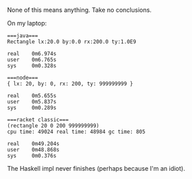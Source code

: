 None of this means anything. Take no conclusions.

On my laptop:

```
===java===
Rectangle lx:20.0 by:0.0 rx:200.0 ty:1.0E9

real    0m6.974s
user    0m6.765s
sys     0m0.328s

===node===
{ lx: 20, by: 0, rx: 200, ty: 999999999 }

real    0m5.655s
user    0m5.837s
sys     0m0.289s

===racket classic===
(rectangle 20 0 200 999999999)
cpu time: 49024 real time: 48984 gc time: 805

real    0m49.204s
user    0m48.868s
sys     0m0.376s
```

The Haskell impl never finishes (perhaps because I'm an idiot).